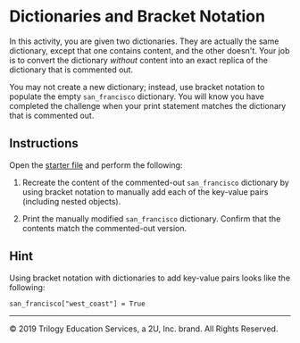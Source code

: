 # Dictionaries and Bracket Notation

In this activity, you are given two dictionaries. They are actually the same dictionary, except that one contains content, and the other doesn't. Your job is to convert the dictionary _without_ content into an exact replica of the dictionary that is commented out.

You may not create a new dictionary; instead, use bracket notation to populate the empty `san_francisco` dictionary. You will know you have completed the challenge when your print statement matches the dictionary that is commented out.

## Instructions

Open the [starter file](Unsolved/dicts-01.py) and perform the following:

1. Recreate the content of the commented-out `san_francisco` dictionary by using bracket notation to manually add each of the key-value pairs (including nested objects).

2. Print the manually modified `san_francisco` dictionary. Confirm that the contents match the commented-out version.


## Hint

Using bracket notation with dictionaries to add key-value pairs looks like the following:

```san_francisco["west_coast"] = True```

---

© 2019 Trilogy Education Services, a 2U, Inc. brand. All Rights Reserved.
